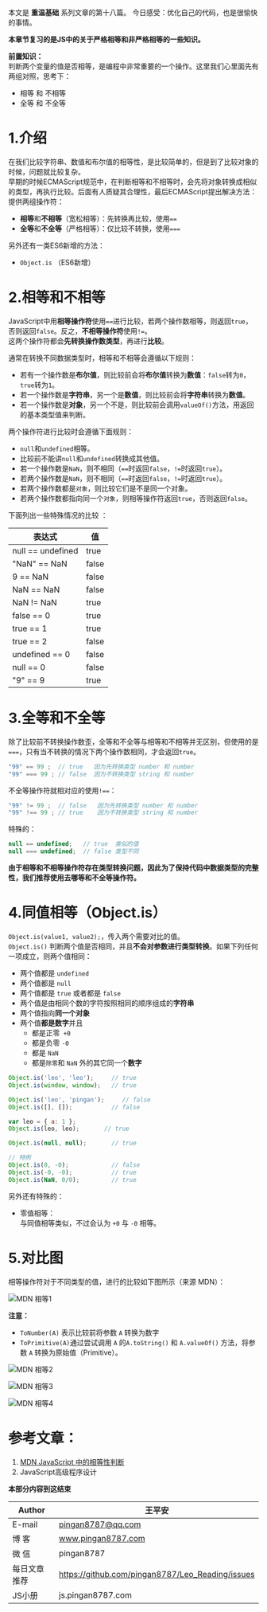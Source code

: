 本文是 **重温基础** 系列文章的第十八篇。
今日感受：优化自己的代码，也是很愉快的事情。   

**本章节复习的是JS中的关于严格相等和非严格相等的一些知识。**       

**前置知识：**   
判断两个变量的值是否相等，是编程中非常重要的一个操作。这里我们心里面先有两组对照，思考下：   
* 相等 和 不相等
* 全等 和 不全等  

# 1.介绍
在我们比较字符串、数值和布尔值的相等性，是比较简单的，但是到了比较对象的时候，问题就比较复杂。    
早期的时候ECMAScript规范中，在判断相等和不相等时，会先将对象转换成相似的类型，再执行比较。后面有人质疑其合理性，最后ECMAScript提出解决方法：提供两组操作符：   
* **相等**和**不相等**（宽松相等）：先转换再比较，使用`==`    
* **全等**和**不全等**（严格相等）：仅比较不转换，使用`===`     

另外还有一类ES6新增的方法：   
* `Object.is` （ES6新增）   

# 2.相等和不相等
JavaScript中用**相等操作符**使用`==`进行比较，若两个操作数相等，则返回`true`，否则返回`false`。反之，**不相等操作符**使用`!=`。   
这两个操作符都会**先转换操作数类型**，再进行**比较**。   

通常在转换不同数据类型时，相等和不相等会遵循以下规则：   
* 若有一个操作数是**布尔值**，则比较前会将**布尔值**转换为**数值**：`false`转为`0`，`true`转为`1`。   
* 若一个操作数是**字符串**，另一个是**数值**，则比较前会将**字符串**转换为**数值**。   
* 若一个操作数是**对象**，另一个不是，则比较前会调用`valueOf()`方法，用返回的基本类型值来判断。   

两个操作符进行比较时会遵循下面规则：   
* `null`和`undefined`相等。   
* 比较前不能讲`null`和`undefined`转换成其他值。   
* 若一个操作数是`NaN`，则不相同（`==`时返回`false`，`!=`时返回`true`）。   
* 若两个操作数是`NaN`，则不相同（`==`时返回`false`，`!=`时返回`true`）。   
* 若两个操作数都是`对象`，则比较它们是不是同一个对象。   
* 若两个操作数都指向同一个`对象`，则相等操作符返回`true`，否则返回`false`。   

下面列出一些特殊情况的比较 ：    

|表达式|值|
|---|---|
|null == undefined|true|
|"NaN" == NaN|false|
|9 == NaN|false|
|NaN == NaN|false|
|NaN != NaN|true| 
|false == 0|true|
|true == 1|true|
|true == 2|false|
|undefined == 0|false|
|null == 0|false|
|"9" == 9|true|


# 3.全等和不全等
除了比较前不转换操作数歪，全等和不全等与相等和不相等并无区别，但使用的是`===`，只有当不转换的情况下两个操作数相同，才会返回`true`。   
```js
"99" == 99 ;  // true   因为先转换类型 number 和 number
"99" === 99 ; // false  因为不转换类型 string 和 number
```
不全等操作符就相对应的使用`!==`：    
```js
"99" != 99 ;  // false   因为先转换类型 number 和 number
"99" !== 99 ; // true    因为不转换类型 string 和 number
```
特殊的：   
```js
null == undefined;   // true  类似的值
null === undefined;  // false 类型不同
```

**由于相等和不相等操作符存在类型转换问题，因此为了保持代码中数据类型的完整性，我们推荐使用去哪等和不全等操作符。**   

# 4.同值相等（Object.is）
`Object.is(value1, value2);`，传入两个需要对比的值。   
`Object.is()` 判断两个值是否相同，并且**不会对参数进行类型转换**。如果下列任何一项成立，则两个值相同：    
* 两个值都是 `undefined`    
* 两个值都是 `null`    
* 两个值都是 `true` 或者都是 `false`    
* 两个值是由相同个数的字符按照相同的顺序组成的**字符串**    
* 两个值指向**同一个对象**    
* 两个值**都是数字**并且    
    * 都是正零` +0`    
    * 都是负零 `-0`    
    * 都是 `NaN`    
    * 都是`除零`和 `NaN` 外的其它同一个**数字**    

```js
Object.is('leo', 'leo');     // true
Object.is(window, window);   // true

Object.is('leo', 'pingan');     // false
Object.is([], []);           // false

var leo = { a: 1 };
Object.is(leo, leo);       // true

Object.is(null, null);       // true

// 特例
Object.is(0, -0);            // false
Object.is(-0, -0);           // true
Object.is(NaN, 0/0);         // true
```

另外还有特殊的：  

* 零值相等：   
与同值相等类似，不过会认为 `+0` 与 `-0` 相等。   

# 5.对比图
相等操作符对于不同类型的值，进行的比较如下图所示（来源 MDN）：     

![MDN 相等1](http://images.pingan8787.com/MDN%20%E7%9B%B8%E7%AD%891.png)  

**注意：**    
* `ToNumber(A)` 表示比较前将参数 `A` 转换为数字    
* `ToPrimitive(A)`通过尝试调用 `A` 的`A.toString()` 和 `A.valueOf()` 方法，将参数 `A` 转换为原始值（Primitive）。   

![MDN 相等2](http://images.pingan8787.com/MDN%20%E7%9B%B8%E7%AD%892.png)    

![MDN 相等3](http://images.pingan8787.com/MDN%20%E7%9B%B8%E7%AD%893.png)

![MDN 相等4](http://images.pingan8787.com/MDN%20%E7%9B%B8%E7%AD%894.png)    


# 参考文章：  
1. [MDN JavaScript 中的相等性判断](https://developer.mozilla.org/zh-CN/docs/Web/JavaScript/Equality_comparisons_and_sameness)    
2. JavaScript高级程序设计  

**本部分内容到这结束**

|Author|王平安|
|---|---|
|E-mail|pingan8787@qq.com|
|博  客|www.pingan8787.com|
|微  信|pingan8787|
|每日文章推荐|https://github.com/pingan8787/Leo_Reading/issues|
|JS小册|js.pingan8787.com|
